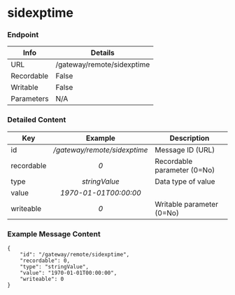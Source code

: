 # sidexptime



### Endpoint

| Info  | Details |
| ------------- | ------------- |
| URL   | /gateway/remote/sidexptime   |
| Recordable   | False   |
| Writable   | False   |
| Parameters  | N/A |

### Detailed Content

|  Key  | Example | Description |
| ------------- | :------: | ------------------------------ |
|  id | _/gateway/remote/sidexptime_ | Message ID (URL) |
|  recordable | _0_ | Recordable parameter (0=No) |
|  type | _stringValue_ | Data type of value |
|  value | _1970-01-01T00:00:00_ |  |
|  writeable | _0_ | Writable parameter (0=No) |



### Example Message Content
```
{
    "id": "/gateway/remote/sidexptime",
    "recordable": 0,
    "type": "stringValue",
    "value": "1970-01-01T00:00:00",
    "writeable": 0
}
```
